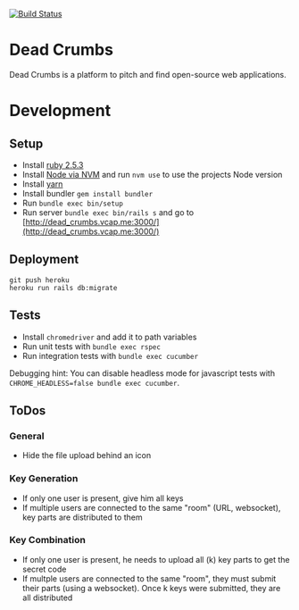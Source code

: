 [![Build Status](https://travis-ci.org/Ichaelus/dead_crumbs.svg?branch=master)](https://travis-ci.org/Ichaelus/dead_crumbs)

# Dead Crumbs
Dead Crumbs is a platform to pitch and find open-source web applications.

# Development

## Setup

- Install [ruby 2.5.3](https://github.com/rbenv/rbenv#installation)
- Install [Node via NVM](https://github.com/nvm-sh/nvm#install--update-script) and run `nvm use` to use the projects Node version
- Install [yarn](https://yarnpkg.com/lang/en/docs/install/)
- Install bundler `gem install bundler`
- Run `bundle exec bin/setup`
- Run server `bundle exec bin/rails s` and go to [http://dead_crumbs.vcap.me:3000/](http://dead_crumbs.vcap.me:3000/)

## Deployment

```
git push heroku
heroku run rails db:migrate
```


## Tests

- Install `chromedriver` and add it to path variables
- Run unit tests with `bundle exec rspec`
- Run integration tests with `bundle exec cucumber`

Debugging hint: You can disable headless mode for javascript tests with `CHROME_HEADLESS=false bundle exec cucumber`.


## ToDos

### General

* Hide the file upload behind an icon

### Key Generation
* If only one user is present, give him all keys
* If multiple users are connected to the same "room" (URL, websocket), key parts are distributed to them

### Key Combination
* If only one user is present, he needs to upload all (k) key parts to get the secret code
* If multple users are connected to the same "room", they must submit their parts (using a websocket).
  Once k keys were submitted, they are all distributed
